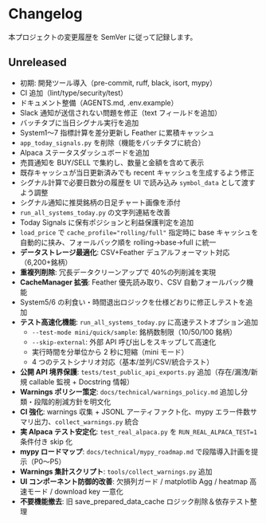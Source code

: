 # Changelog

本プロジェクトの変更履歴を SemVer に従って記録します。

## Unreleased

- 初期: 開発ツール導入（pre-commit, ruff, black, isort, mypy）
- CI 追加（lint/type/security/test）
- ドキュメント整備（AGENTS.md, .env.example）
- Slack 通知が送信されない問題を修正（text フィールドを追加）
- バッチタブに当日シグナル実行を追加
- System1〜7 指標計算を差分更新し Feather に累積キャッシュ
- `app_today_signals.py` を削除（機能をバッチタブに統合）
- Alpaca ステータスダッシュボードを追加
- 売買通知を BUY/SELL で集約し、数量と金額を含めて表示
- 既存キャッシュが当日更新済みでも recent キャッシュを生成するよう修正
- シグナル計算で必要日数分の履歴を UI で読み込み `symbol_data` として渡すよう調整
- シグナル通知に推奨銘柄の日足チャート画像を添付
- `run_all_systems_today.py` の文字列連結を改善
- Today Signals に保有ポジションと利益保護判定を追加
- `load_price` で `cache_profile="rolling/full"` 指定時に base キャッシュを自動的に挟み、フォールバック順を rolling→base→full に統一
- **データストレージ最適化**: CSV+Feather デュアルフォーマット対応（6,200+銘柄）
- **重複列削除**: 冗長データクリーンアップで 40%の列削減を実現
- **CacheManager 拡張**: Feather 優先読み取り、CSV 自動フォールバック機能
- System5/6 の利食い・時間退出ロジックを仕様どおりに修正しテストを追加
- **テスト高速化機能**: `run_all_systems_today.py` に高速テストオプション追加
  - `--test-mode mini/quick/sample`: 銘柄数制限（10/50/100 銘柄）
  - `--skip-external`: 外部 API 呼び出しをスキップして高速化
  - 実行時間を分単位から 2 秒に短縮（mini モード）
  - 4 つのテストシナリオ対応（基本/並列/CSV/統合テスト）
- **公開 API 境界保護**: `tests/test_public_api_exports.py` 追加（存在/漏洩/新規 callable 監視 + Docstring 情報）
- **Warnings ポリシー策定**: `docs/technical/warnings_policy.md` 追加し分類・段階的削減方針を明文化
- **CI 強化**: warnings 収集 + JSONL アーティファクト化、mypy エラー件数サマリ出力、`collect_warnings.py` 統合
- **実 Alpaca テスト安定化**: `test_real_alpaca.py` を `RUN_REAL_ALPACA_TEST=1` 条件付き skip 化
- **mypy ロードマップ**: `docs/technical/mypy_roadmap.md` で段階導入計画を提示（P0〜P5）
- **Warnings 集計スクリプト**: `tools/collect_warnings.py` 追加
- **UI コンポーネント防御的改善**: 欠損列ガード / matplotlib Agg / heatmap 高速モード / download key 一意化
- **不要機能撤去**: 旧 save_prepared_data_cache ロジック削除＆依存テスト整理
